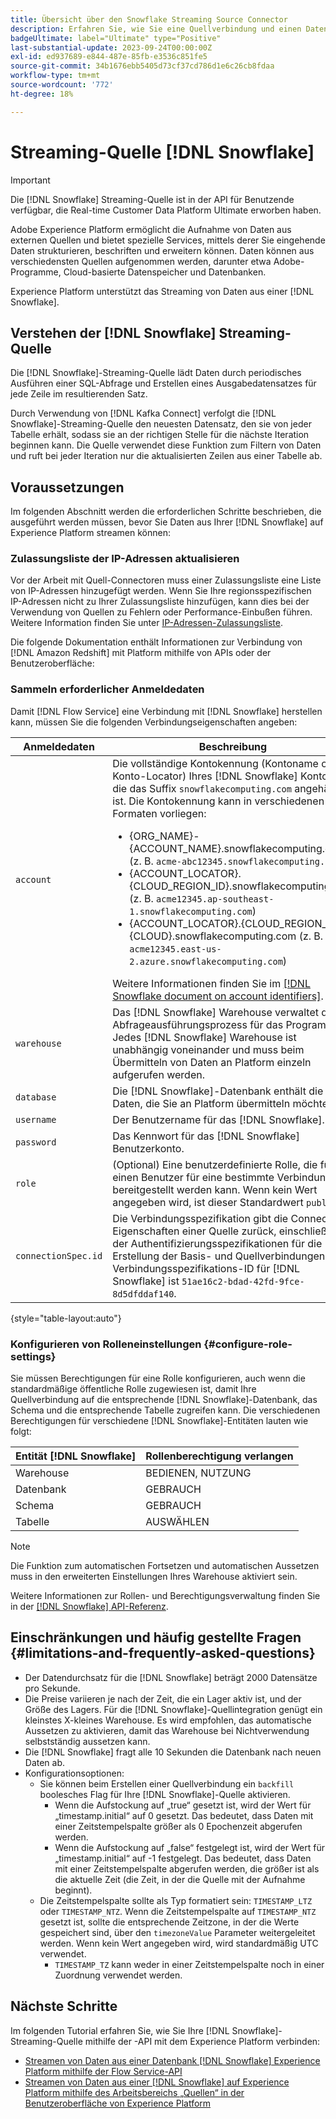 ```yaml
---
title: Übersicht über den Snowflake Streaming Source Connector
description: Erfahren Sie, wie Sie eine Quellverbindung und einen Datenfluss erstellen, um Streaming-Daten von Ihrer Snowflake-Instanz in Adobe Experience Platform aufzunehmen
badgeUltimate: label="Ultimate" type="Positive"
last-substantial-update: 2023-09-24T00:00:00Z
exl-id: ed937689-e844-487e-85fb-e3536c851fe5
source-git-commit: 34b1676ebb5405d73cf37cd786d1e6c26cb8fdaa
workflow-type: tm+mt
source-wordcount: '772'
ht-degree: 18%

---
```


# Streaming-Quelle [!DNL Snowflake]

>[!IMPORTANT]
>
> Die [!DNL Snowflake] Streaming-Quelle ist in der API für Benutzende verfügbar, die Real-time Customer Data Platform Ultimate erworben haben.

Adobe Experience Platform ermöglicht die Aufnahme von Daten aus externen Quellen und bietet spezielle Services, mittels derer Sie eingehende Daten strukturieren, beschriften und erweitern können. Daten können aus verschiedensten Quellen aufgenommen werden, darunter etwa Adobe-Programme, Cloud-basierte Datenspeicher und Datenbanken.

Experience Platform unterstützt das Streaming von Daten aus einer [!DNL Snowflake].

## Verstehen der [!DNL Snowflake] Streaming-Quelle

Die [!DNL Snowflake]-Streaming-Quelle lädt Daten durch periodisches Ausführen einer SQL-Abfrage und Erstellen eines Ausgabedatensatzes für jede Zeile im resultierenden Satz.

Durch Verwendung von [!DNL Kafka Connect] verfolgt die [!DNL Snowflake]-Streaming-Quelle den neuesten Datensatz, den sie von jeder Tabelle erhält, sodass sie an der richtigen Stelle für die nächste Iteration beginnen kann. Die Quelle verwendet diese Funktion zum Filtern von Daten und ruft bei jeder Iteration nur die aktualisierten Zeilen aus einer Tabelle ab.

## Voraussetzungen

Im folgenden Abschnitt werden die erforderlichen Schritte beschrieben, die ausgeführt werden müssen, bevor Sie Daten aus Ihrer [!DNL Snowflake] auf Experience Platform streamen können:

### Zulassungsliste der IP-Adressen aktualisieren

Vor der Arbeit mit Quell-Connectoren muss einer Zulassungsliste eine Liste von IP-Adressen hinzugefügt werden. Wenn Sie Ihre regionsspezifischen IP-Adressen nicht zu Ihrer Zulassungsliste hinzufügen, kann dies bei der Verwendung von Quellen zu Fehlern oder Performance-Einbußen führen. Weitere Information finden Sie unter [IP-Adressen-Zulassungsliste](../../ip-address-allow-list.md#ip-address-allow-list-for-streaming-sources).

Die folgende Dokumentation enthält Informationen zur Verbindung von [!DNL Amazon Redshift] mit Platform mithilfe von APIs oder der Benutzeroberfläche:

### Sammeln erforderlicher Anmeldedaten

Damit [!DNL Flow Service] eine Verbindung mit [!DNL Snowflake] herstellen kann, müssen Sie die folgenden Verbindungseigenschaften angeben:

| Anmeldedaten | Beschreibung |
| --- | --- |
| `account` | Die vollständige Kontokennung (Kontoname oder Konto-Locator) Ihres [!DNL Snowflake] Kontos, an die das Suffix `snowflakecomputing.com` angehängt ist. Die Kontokennung kann in verschiedenen Formaten vorliegen: <ul><li>{ORG_NAME}-{ACCOUNT_NAME}.snowflakecomputing.com (z. B. `acme-abc12345.snowflakecomputing.com`)</li><li>{ACCOUNT_LOCATOR}.{CLOUD_REGION_ID}.snowflakecomputing.com (z. B. `acme12345.ap-southeast-1.snowflakecomputing.com`)</li><li>{ACCOUNT_LOCATOR}.{CLOUD_REGION_ID}.{CLOUD}.snowflakecomputing.com (z. B. `acme12345.east-us-2.azure.snowflakecomputing.com`)</li></ul> Weitere Informationen finden Sie im [[!DNL Snowflake document on account identifiers]](<https://docs.snowflake.com/en/user-guide/admin-account-identifier.html>). |
| `warehouse` | Das [!DNL Snowflake] Warehouse verwaltet den Abfrageausführungsprozess für das Programm. Jedes [!DNL Snowflake] Warehouse ist unabhängig voneinander und muss beim Übermitteln von Daten an Platform einzeln aufgerufen werden. |
| `database` | Die [!DNL Snowflake]-Datenbank enthält die Daten, die Sie an Platform übermitteln möchten. |
| `username` | Der Benutzername für das [!DNL Snowflake]. |
| `password` | Das Kennwort für das [!DNL Snowflake] Benutzerkonto. |
| `role` | (Optional) Eine benutzerdefinierte Rolle, die für einen Benutzer für eine bestimmte Verbindung bereitgestellt werden kann. Wenn kein Wert angegeben wird, ist dieser Standardwert `public`. |
| `connectionSpec.id` | Die Verbindungsspezifikation gibt die Connector-Eigenschaften einer Quelle zurück, einschließlich der Authentifizierungsspezifikationen für die Erstellung der Basis- und Quellverbindungen. Die Verbindungsspezifikations-ID für [!DNL Snowflake] ist `51ae16c2-bdad-42fd-9fce-8d5dfddaf140`. |

{style="table-layout:auto"}

### Konfigurieren von Rolleneinstellungen {#configure-role-settings}

Sie müssen Berechtigungen für eine Rolle konfigurieren, auch wenn die standardmäßige öffentliche Rolle zugewiesen ist, damit Ihre Quellverbindung auf die entsprechende [!DNL Snowflake]-Datenbank, das Schema und die entsprechende Tabelle zugreifen kann. Die verschiedenen Berechtigungen für verschiedene [!DNL Snowflake]-Entitäten lauten wie folgt:

| Entität [!DNL Snowflake] | Rollenberechtigung verlangen |
| --- | --- |
| Warehouse | BEDIENEN, NUTZUNG |
| Datenbank | GEBRAUCH |
| Schema | GEBRAUCH |
| Tabelle | AUSWÄHLEN |

>[!NOTE]
>
>Die Funktion zum automatischen Fortsetzen und automatischen Aussetzen muss in den erweiterten Einstellungen Ihres Warehouse aktiviert sein.

Weitere Informationen zur Rollen- und Berechtigungsverwaltung finden Sie in der [[!DNL Snowflake] API-Referenz](<https://docs.snowflake.com/en/sql-reference/sql/grant-privilege>).

## Einschränkungen und häufig gestellte Fragen {#limitations-and-frequently-asked-questions}

* Der Datendurchsatz für die [!DNL Snowflake] beträgt 2000 Datensätze pro Sekunde.
* Die Preise variieren je nach der Zeit, die ein Lager aktiv ist, und der Größe des Lagers. Für die [!DNL Snowflake]-Quellintegration genügt ein kleinstes X-kleines Warehouse. Es wird empfohlen, das automatische Aussetzen zu aktivieren, damit das Warehouse bei Nichtverwendung selbstständig aussetzen kann.
* Die [!DNL Snowflake] fragt alle 10 Sekunden die Datenbank nach neuen Daten ab.
* Konfigurationsoptionen:
   * Sie können beim Erstellen einer Quellverbindung ein `backfill` boolesches Flag für Ihre [!DNL Snowflake]-Quelle aktivieren.
      * Wenn die Aufstockung auf „true“ gesetzt ist, wird der Wert für „timestamp.initial“ auf 0 gesetzt. Das bedeutet, dass Daten mit einer Zeitstempelspalte größer als 0 Epochenzeit abgerufen werden.
      * Wenn die Aufstockung auf „false“ festgelegt ist, wird der Wert für „timestamp.initial“ auf -1 festgelegt. Das bedeutet, dass Daten mit einer Zeitstempelspalte abgerufen werden, die größer ist als die aktuelle Zeit (die Zeit, in der die Quelle mit der Aufnahme beginnt).
   * Die Zeitstempelspalte sollte als Typ formatiert sein: `TIMESTAMP_LTZ` oder `TIMESTAMP_NTZ`. Wenn die Zeitstempelspalte auf `TIMESTAMP_NTZ` gesetzt ist, sollte die entsprechende Zeitzone, in der die Werte gespeichert sind, über den `timezoneValue` Parameter weitergeleitet werden. Wenn kein Wert angegeben wird, wird standardmäßig UTC verwendet.
      * `TIMESTAMP_TZ` kann weder in einer Zeitstempelspalte noch in einer Zuordnung verwendet werden.

## Nächste Schritte

Im folgenden Tutorial erfahren Sie, wie Sie Ihre [!DNL Snowflake]-Streaming-Quelle mithilfe der -API mit dem Experience Platform verbinden:

* [Streamen von Daten aus einer Datenbank  [!DNL Snowflake]  Experience Platform mithilfe der Flow Service-API](../../tutorials/api/create/databases/snowflake-streaming.md)
* [Streamen von Daten aus einer  [!DNL Snowflake]  auf Experience Platform mithilfe des Arbeitsbereichs „Quellen“ in der Benutzeroberfläche von Experience Platform](../../tutorials/ui/create/databases/snowflake-streaming.md)

